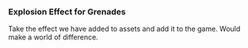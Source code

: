 ### Explosion Effect for Grenades
Take the effect we have added to assets and add it to the game. Would make a world of difference.